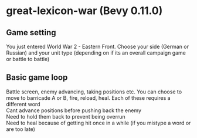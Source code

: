 # great-lexicon-war (Bevy 0.11.0)

## Game setting
You just entered World War 2 - Eastern Front. Choose your side (German or Russian) and your unit type (depending on if its an overall campaign game or battle to battle)

## Basic game loop
Battle screen, enemy advancing, taking positions etc. You can choose to move to barricade A or B, fire, reload, heal. Each of these requires a different word <br>
Cant advance positions before pushing back the enemy <br>
Need to hold them back to prevent being overrun <br>
Need to heal because of getting hit once in a while (if you mistype a word or are too late) <br>
